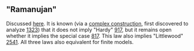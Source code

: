 ## "Ramanujan"

Discussed [here](https://leanprover.zulipchat.com/#narrow/channel/458659-Equational/topic/Outstanding.20equations.2C.20v1).  It is known (via a [complex construction](https://teorth.github.io/equational_theories/blueprint/1323-chapter.html), first discovered to analyze [1323](https://teorth.github.io/equational_theories/implications/?1323)) that it does not imply "Hardy" [917](https://teorth.github.io/equational_theories/implications/?917), but it remains open whether it implies the special case [817](https://teorth.github.io/equational_theories/implications/?817).  This law also implies "Littlewood" [2541](https://teorth.github.io/equational_theories/implications/?2541). All three laws also equivalent for finite models.
